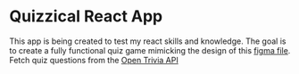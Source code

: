 # Quizzical React App

This app is being created to test my react skills and knowledge.
The goal is to create a fully functional quiz game mimicking the design of this [figma file](https://www.figma.com/file/E9S5iPcm10f0RIHK8mCqKL/Quizzical-App).
Fetch quiz questions from the [Open Trivia API](https://opentdb.com/)
